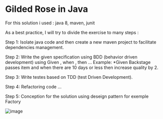 # Gilded Rose in Java

For this solution i used : 
java 8, maven, junit 


As a best practice, I will try to divide the exercise to many steps :

Step 1:
Isolate java code and then create a new maven project to facilitate dependencies management. 

Step 2:
Write the given specification using BDD (behavior driven development)
using Given , when , then ...
Example:
*Given Backstage passes item and when there are 10 days or less then increase quality by 2.

Step 3:
Write  testes based on TDD (test Driven Development). 

Step 4:
Refactoring code ...

Step 5:
Conception for the solution using  deseign pattern for exemple Factory  


![image](https://github.com/NawresIng/GildedRose-Refactoring-Kata-By-NBR/assets/49527906/251e2f83-3d24-45f2-8063-a773f9ff6ff0)
